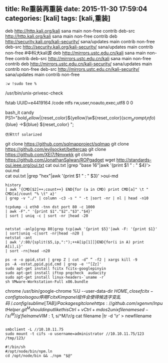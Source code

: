 title: Re重装再重装
date: 2015-11-30 17:59:04
categories: [kali]
tags: [kali,重装]
---
deb http://http.kali.org/kali sana main non-free contrib
deb-src http://http.kali.org/kali sana main non-free contrib
deb http://security.kali.org/kali-security/ sana/updates main contrib non-free
deb-src http://security.kali.org/kali-security/ sana/updates main contrib non-free
#中科大kali源
deb http://mirrors.ustc.edu.cn/kali sana main non-free contrib
deb-src http://mirrors.ustc.edu.cn/kali sana main non-free contrib
deb http://mirrors.ustc.edu.cn/kali-security/ sana/updates main contrib non-free
deb-src http://mirrors.ustc.edu.cn/kali-security/ sana/updates main contrib non-free

    :w !sudo tee %

<!--more-->


/usr/bin/unix-privesc-check

fstab
    UUID=e4419164  /code	ntfs	rw,user,noauto,exec,utf8	0	0

bash_it  candy    
    PS1="${bold_yellow}|${reset_color}${yellow}\w${reset_color}$(scm_prompt_info)${blue} →${blue} ${reset_color} ";

    仿宋ttf solarized

git clone https://github.com/sqlmapproject/sqlmap
git clone https://github.com/evilsocket/bettercap
git clone https://github.com/XEI7/Nmxwkk
git clone https://github.com/JonathanSalwan/ROPgadget
wget http://standards-oui.ieee.org/oui.txt
cat oui.txt |grep "base 16"|awk '{print $1 " : " $4}'> oui.md                   
cat oui.txt |grep "hex"|awk '{print $1 " : " $3}' >oui-md

    history  
    | awk '{CMD[$2]++;count++} END{for (a in CMD) print CMD[a]" \t " CMD[a]/count "% \t" a}' 
    | grep -v "./" | column -c3 -s " " -t |sort -nr | nl | head -n10

    tcpdump -i eth0 -tnn dst port 80 -c 1000 
    | awk -F"." '{print $1"."$2"."$3"."$4}' 
    | sort | uniq -c | sort -nr |head -20


    netstat -anlp|grep 80|grep tcp|awk '{print $5}'|awk -F: '{print $1}'
    | sort|uniq -c|sort -nr|head -n20 |
    netstat -ant 
    | awk '/:80/{split($5,ip,":");++A[ip[1]]}END{for(i in A) print A[i],i}' 
    | sort -rn|head -n20

    ps -e -o ppid,stat | grep Z | cut -d” ” -f2 | xargs kill -9
    ps -A -ostat,ppid,pid,cmd | grep -e '^[Zz]'
    sudo apt-get install fcitx fcitx-googlepinyin
    sudo apt-get install iftop pngcheck  audacity
    sudo apt-get install linux-headers-`uname -r`
    sh VMware-Workstation-Full x86.bundle


chrome /usr/bin/google-chrome %U --user-data-dir $HOME,close
fcitx-configtool
sogou 停用 Fcitx Kimpanel组件  会使得候选字变乱码
~/.config/sublime [TAB] /Packages git clone https://github.com/xgenvn/InputHelper.git
    ^M should input like this  Ctrl+v Ctrl+m 
    dos2unix filename
    sed -i 's/^M//g' fielname
    VIM :1,$ s/^M/\r/g
    cat filename |tr -d '\r' > newfilename
```

smbclient -L //10.10.11.75
sudo mount -t cifs -o username=administrator //10.10.11.75/123 /tmp/123/ 

#!/bin/sh
#/opt/node/bin/npm.ln
cd /opt/node/bin && ./npm "$@"
```
